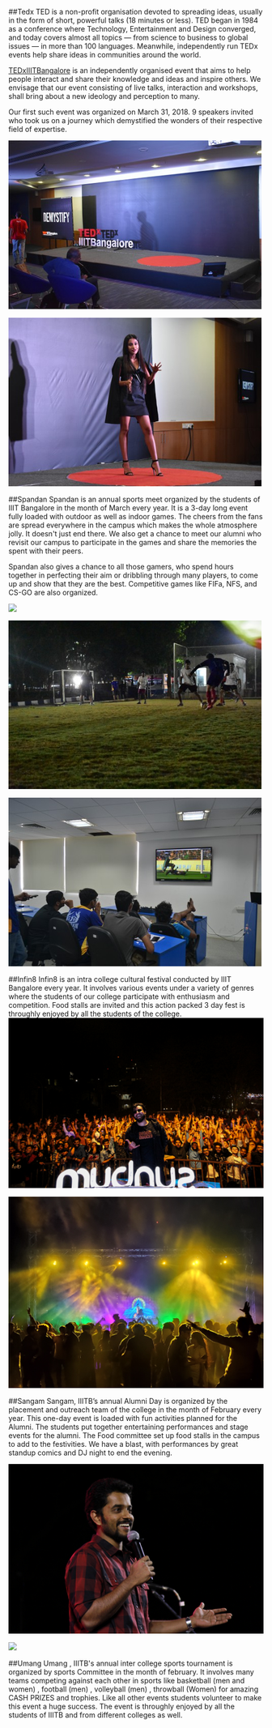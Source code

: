 ##Tedx
TED is a non-profit organisation devoted to spreading ideas, usually in the form of short, powerful talks (18 minutes or less). TED began in 1984 as a conference where Technology, Entertainment and Design converged, and today covers almost all topics — from science to business to global issues — in more than 100 languages. Meanwhile, independently run TEDx events help share ideas in communities around the world.

<a href="http://tedxiiitbangalore.com" target="_blank">TEDxIIITBangalore</a> is an independently organised event that aims to help people interact and share their knowledge and ideas and inspire others. We envisage that our event consisting of live talks, interaction and workshops, shall bring about a new ideology and perception to many. 

Our first such event was organized on March 31, 2018. 9 speakers invited who took us on a journey which demystified the wonders of their respective field of expertise.

![](images/events/ted1.jpg)

![](images/events/ted3.jpg)


##Spandan
Spandan is an annual sports meet organized by the students of IIIT Bangalore in the month of March every year. It is a 3-day long event fully loaded with outdoor as well as indoor games. The cheers from the fans are spread everywhere in the campus which makes the whole atmosphere jolly. It doesn't just end there. We also get a chance to meet our alumni who revisit our campus to participate in the games and share the memories the spent with their peers. 

Spandan also gives a chance to all those gamers, who spend hours together in perfecting their aim or dribbling through many players, to come up and show that they are the best. Competitive games like FIFa, NFS, and CS-GO are also organized.

![](images/events/spandan_1.JPG)

![](images/events/football1.jpg)

![](images/events/fifa1.jpg)

##Infin8
Infin8 is an intra college cultural festival conducted by IIIT Bangalore every year. It involves various events under a variety of genres where the students of our college participate with enthusiasm and competition. Food stalls are invited and this action packed 3 day fest is throughly enjoyed by all the students of the college.
![](images/events/infin8_1.jpg)

![](images/events/infin8_2.jpg)

##Sangam
Sangam, IIITB’s annual Alumni Day is organized by the placement and outreach team of the college in the month of February every year. This one-day event is loaded with fun activities planned for the Alumni. The students put together entertaining performances and stage events for the alumni. The Food committee set up food stalls in the campus to add to the festivities. We have a blast, with performances by great standup comics and DJ night to end the evening.

![](images/events/sangam_1.JPG)

![](images/events/sangam_2.JPG)

##Umang
Umang , IIITB's annual inter college sports tournament is organized by sports Committee in the month of february. It involves many teams competing against each other in sports like basketball (men and women) , football (men) , volleyball (men) , throwball (Women) for amazing CASH PRIZES and trophies. Like all other events students volunteer to make this event a huge success. The event is throughly enjoyed by all the students of IIITB and from different colleges as well.
